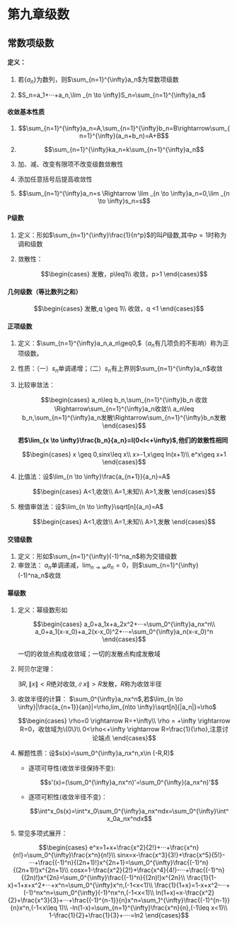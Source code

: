 <head>
  <script src="https://cdn.mathjax.org/mathjax/latest/MathJax.js?config=TeX-AMS-MML_HTMLorMML" type="text/javascript"></script>
  <script type="text/x-mathjax-config">
    MathJax.Hub.Config({
      tex2jax: {
      skipTags: ['script', 'noscript', 'style', 'textarea', 'pre'],
      inlineMath: [['$','$']]
      }
    });
  </script>
</head>

# 第九章级数
## 常数项级数
#### 定义：
1. 若$\{a_n\}$为数列，则$\sum_{n=1}^{\infty}a_n$为常数项级数

2. $S_n=a_1+···+a_n,\lim _{n \to \infty}S_n=\sum_{n=1}^{\infty}a_n$

#### 收敛基本性质

1. $$\sum_{n=1}^{\infty}a_n=A,\sum_{n=1}^{\infty}b_n=B\rightarrow\sum_{n=1}^{\infty}(a_n+b_n)=A+B$$

2. $$\sum_{n=1}^{\infty}ka_n=k\sum_{n=1}^{\infty}a_n$$

3. 加、减、改变有限项不改变级数敛散性
4. 添加任意括号后提高收敛性

5. $$\sum_{n=1}^{\infty}a_n=s \Rightarrow \lim _{n \to \infty}a_n=0,\lim _{n \to \infty}s_n=s$$

#### P级数
1. 定义：形如$\sum_{n=1}^{\infty}\frac{1}{n^p}$的叫$P$级数,其中$p=1$时称为调和级数

2. 敛散性：
   
   $$\begin{cases}
    发散，p\leq1\\
    收敛，p>1
    \end{cases}$$

#### 几何级数（等比数列之和）

$$\begin{cases}
    发散,q \geq 1\\
    收敛，q <1
\end{cases}$$

#### 正项级数
1. 定义：$\sum_{n=1}^{\infty}a_n,a_n\geq0,$（$a_n$有几项负的不影响）称为正项级数。

2. 性质：（一）$s_n$单调递增；（二）${s_n}$有上界则$\sum_{n=1}^{\infty}a_n$收敛

3. 比较审敛法：
   
   $$\begin{cases}
    a_n\leq b_n,\sum_{n=1}^{\infty}b_n 收敛\Rightarrow\sum_{n=1}^{\infty}a_n收敛\\
    a_n\leq b_n,\sum_{n=1}^{\infty}a_n发散\Rightarrow\sum_{n=1}^{\infty}b_n发散
   \end{cases}$$

   **若$\lim_{x \to \infty}\frac{b_n}{a_n}=l(0<l<+\infty)$,他们的敛散性相同**


   $$\begin{cases}
    x \geq 0,sinx\leq x\\
    x>-1,x\geq ln(x+1)\\
    e^x\geq x+1
   \end{cases}$$
4. 比值法：设$\lim_{n \to \infty}\frac{a_{n+1}}{a_n}=A$
   
   $$\begin{cases}
    A<1,收敛\\
    A=1,未知\\
    A>1,发散
   \end{cases}$$

5. 根值审敛法：设$\lim_{n \to \infty}\sqrt[n]{a_n}=A$

    $$\begin{cases}
    A<1,收敛\\
    A=1,未知\\
    A>1,发散
    \end{cases}$$

#### 交错级数
1. 定义：形如$\sum_{n=1}^{\infty}(-1)^na_n$称为交错级数
2. 审敛法：
   $a_n$单调递减，$\lim_{n \to \infty}a_n=0$，则$\sum_{n=1}^{\infty}(-1)^na_n$收敛

#### 幂级数
1. 定义：幂级数形如
   
   $$\begin{cases}
    a_0+a_1x+a_2x^2+···=\sum_0^{\infty}a_nx^n\\
    a_0+a_1(x-x_0)+a_2(x-x_0)^2+···=\sum_0^{\infty}a_n(x-x_0)^n
   \end{cases}$$

   一切的收敛点构成收敛域；一切的发散点构成发散域

2. 阿贝尔定理：
   
   $\exists R,\|x\|<R$绝对收敛,$\|x\|>R$发散，$R$称为收敛半径

3. 收敛半径的计算：
   $\sum_0^{\infty}a_nx^n$,若$\lim_{n \to \infty}|\frac{a_{n+1}}{an}|=\rho,lim_{n\to \infty}\sqrt[n]{|a_n|}=\rho$

   $$\begin{cases}
    \rho=0 \rightarrow R=+\infty\\
    \rho = +\infty \rightarrow R=0，收敛域为\{0\}\\
    0<\rho<+\infty \rightarrow R=\frac{1}{\rho},注意讨论端点
   \end{cases}$$

4. 解题性质：设$s(x)=\sum_0^{\infty}a_nx^n,x\in (-R,R)$
  
   - 逐项可导性(收敛半径保持不变):

      $$s'(x)=(\sum_0^{\infty}a_nx^n)'=\sum_0^{\infty}(a_nx^n)'$$

   - 逐项可积性(收敛半径不变)：

      $$\int^x_0s(x)=\int^x_0\sum_0^{\infty}a_nx^ndx=\sum_0^{\infty}\int^x_0a_nx^ndx$$

5. 常见多项式展开：
  
 $$\begin{cases}
  e^x=1+x+\frac{x^2}{2!}+···+\frac{x^n}{n!}=\sum_0^{\infty}\frac{x^n}{n!}\\
  sinx=x-\frac{x^3}{3!}+\frac{x^5}{5!}-···+\frac{(-1)^n}{(2n+1)!}x^{2n+1}=\sum_0^{\infty}\frac{(-1)^n}{(2n+1)!}x^{2n+1}\\
  cosx=1-\frac{x^2}{2!}+\frac{x^4}{4!}-···+\frac{(-1)^n}{(2n)!}x^{2n}=\sum_0^{\infty}\frac{(-1)^n}{(2n)!}x^{2n}\\
  \frac{1}{1-x}=1+x+x^2+···+x^n=\sum_0^{\infty}x^n,(-1<x<1)\\
  \frac{1}{1+x}=1-x+x^2-···+(-1)^nx^n=\sum_0^{\infty}(-1)^nx^n,(-1<x<1)\\
  ln(1+x)=x-\frac{x^2}{2}+\frac{x^3}{3}+···+\frac{(-1)^{n-1}}{n}x^n=\sum_1^{\infty}\frac{(-1)^{n-1}}{n}x^n,(-1<x\leq 1)\\
  -ln(1-x)=\sum_{n=1}^{\infty}\frac{x^n}{n},(-1\leq x<1)\\
  1-\frac{1}{2}+\frac{1}{3}+····=ln2
 \end{cases}$$

 